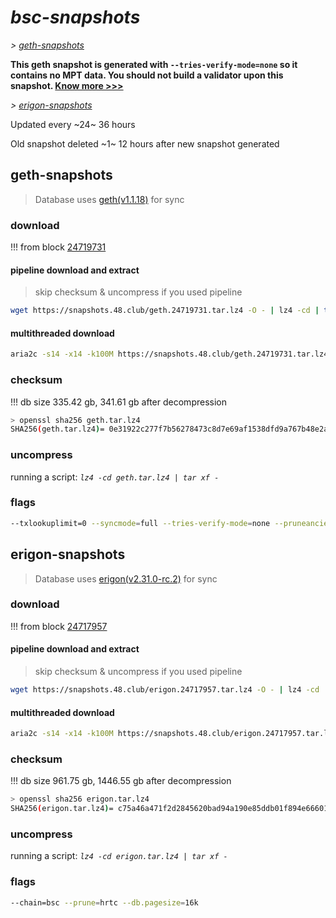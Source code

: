 # *bsc-snapshots*


*\> [geth-snapshots](#geth-snapshots)*

**This geth snapshot is generated with `--tries-verify-mode=none` so it contains no MPT data. You should not build a validator upon this snapshot. [Know more >>>](https://github.com/bnb-chain/bsc/pull/926)**

*\> [erigon-snapshots](#erigon-snapshots)*

Updated every ~24~ 36 hours

Old snapshot deleted ~1~ 12 hours after new snapshot generated

## geth-snapshots


> Database uses [geth(v1.1.18)](https://github.com/bnb-chain/bsc/releases/tag/v1.1.18) for sync


### download

<!-- begin_geth -->

!!! from block [24719731](https://bscscan.com/block/24719731)

#### pipeline download and extract
> skip checksum & uncompress if you used pipeline
```bash
wget https://snapshots.48.club/geth.24719731.tar.lz4 -O - | lz4 -cd | tar xf -
```

#### multithreaded download

```bash
aria2c -s14 -x14 -k100M https://snapshots.48.club/geth.24719731.tar.lz4 -o geth.tar.lz4
```


### checksum

!!! db size 335.42 gb, 341.61 gb after decompression
```bash
> openssl sha256 geth.tar.lz4
SHA256(geth.tar.lz4)= 0e31922c277f7b56278473c8d7e69af1538dfd9a767b48e2afba3ffa96dd1819
```

<!-- end_geth -->

### uncompress


running a script: _`lz4 -cd geth.tar.lz4 | tar xf -`_


### flags


```bash
--txlookuplimit=0 --syncmode=full --tries-verify-mode=none --pruneancient=true --diffblock=5000
```


## erigon-snapshots


> Database uses [erigon(v2.31.0-rc.2)](https://github.com/ledgerwatch/erigon/releases/tag/v2.31.0-rc.2) for sync


### download

<!-- begin_erigon -->

!!! from block [24717957](https://bscscan.com/block/24717957)

#### pipeline download and extract
> skip checksum & uncompress if you used pipeline
```bash
wget https://snapshots.48.club/erigon.24717957.tar.lz4 -O - | lz4 -cd | tar xf -
```

#### multithreaded download

```bash
aria2c -s14 -x14 -k100M https://snapshots.48.club/erigon.24717957.tar.lz4 -o erigon.tar.lz4
```


### checksum

!!! db size 961.75 gb, 1446.55 gb after decompression
```bash
> openssl sha256 erigon.tar.lz4
SHA256(erigon.tar.lz4)= c75a46a471f2d2845620bad94a190e85ddb01f894e66601730de28284b8d052b
```

<!-- end_erigon -->


### uncompress


running a script: _`lz4 -cd erigon.tar.lz4 | tar xf -`_


### flags


```bash
--chain=bsc --prune=hrtc --db.pagesize=16k
```

